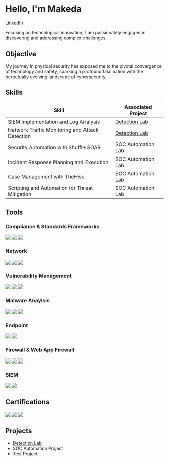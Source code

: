 # Hello, I'm Makeda
<a href="https://www.linkedin.com/in/makedapeterson">LinkedIn</a>

Focusing on technological innovation, I am passionately engaged in discovering and addressing complex challenges.

## Objective

My journey in physical security has exposed me to the pivotal convergence of technology and safety, sparking a profound fascination with the perpetually evolving landscape of cybersecurity.


## Skills

| Skill                                         | Associated Project         |
|-----------------------------------------------|----------------------------|
| SIEM Implementation and Log Analysis          | <a href="https://github.com/MakedaP/Detection-Lab/tree/main">Detection Lab</a>|
| Network Traffic Monitoring and Attack Detection | <a href="https://google.com">Detection Lab</a>|
| Security Automation with Shuffle SOAR         | SOC Automation Lab|
| Incident Response Planning and Execution      | SOC Automation Lab|
| Case Management with TheHive                  | SOC Automation Lab|
| Scripting and Automation for Threat Mitigation | SOC Automation Lab|

## Tools
### Compliance & Standards Frameworks
<div>
  <img src="https://img.shields.io/badge/-NIST%20SP%20800--53-5B2C6F?&style=for-the-badge&logo=NIST&logoColor=white" />
  <img src="https://img.shields.io/badge/-PCI%20DSS-005BAB?&style=for-the-badge&logo=PCI-DSS&logoColor=white" />
  <img src="https://img.shields.io/badge/-ISO%2027001-0073A0?&style=for-the-badge&logo=ISO&logoColor=white" />
</div>

### Network
<div>
    <img src="https://img.shields.io/badge/-Wireshark-1679A7?&style=for-the-badge&logo=Wireshark&logoColor=white" />
    <img src="https://img.shields.io/badge/-Zeek-777BB4?&style=for-the-badge&logo=Zeek&logoColor=white" />
     <img src="https://img.shields.io/badge/-Maltego-007ACC?&style=for-the-badge&logo=Maltego&logoColor=white" />
</div>

### Vulnerability Management
<div>
    <img src="https://img.shields.io/badge/-Qualys-0078D4?&style=for-the-badge&logo=Qualys&logoColor=white" />
    <img src="https://img.shields.io/badge/-Nmap-3776AB?&style=for-the-badge&logo=Nmap&logoColor=white" />
    <img src="https://img.shields.io/badge/-Nessus-4A4A4A?&style=for-the-badge&logo=Nessus&logoColor=white" />
</div>

### Malware Anaylsis
<div> 
   <img src="https://img.shields.io/badge/-VirusTotal-4CBB17?&style=for-the-badge&logo=VirusTotal&logoColor=white" />
  <img src="https://img.shields.io/badge/-Proofpoint-F1603A?&style=for-the-badge&logo=Proofpoint&logoColor=white" />
  <img src="https://img.shields.io/badge/-Maltego-007ACC?&style=for-the-badge&logo=Maltego&logoColor=white" />
</div>

### Endpoint
<div>
    <img src="https://img.shields.io/badge/-CrowdStrike%20Falcon-6D3EAD?&style=for-the-badge&logo=CrowdStrike&logoColor=white" />
    <img src="https://img.shields.io/badge/-Microsoft_Defender_for_Endpoint-00A4EF?&style=for-the-badge&logo=Microsoft&logoColor=white" />
</div>

### Firewall & Web App Firewall
<div>  
  <img src="https://img.shields.io/badge/-Palo%20Alto%20Networks-4D4D4D?&style=for-the-badge&logo=Palo-Alto-Networks&logoColor=white" />
  <img src="https://img.shields.io/badge/-Sophos-3B7A57?&style=for-the-badge&logo=Sophos&logoColor=white" />
  <img src="https://img.shields.io/badge/-Cloudflare-F38020?&style=for-the-badge&logo=Cloudflare&logoColor=white" />
</div>

### SIEM
<div>
    <img src="https://img.shields.io/badge/-Splunk-000000?&style=for-the-badge&logo=Splunk&logoColor=white" />
    <img src="https://img.shields.io/badge/-QRadar-007DAB?&style=for-the-badge&logo=QRadar&logoColor=white" />
</div>

## Certifications
<div>
<img src="https://img.shields.io/badge/-Security%2B-FF0000?&style=for-the-badge&logo=CompTIA&logoColor=white" />
  <img src="https://img.shields.io/badge/-CySA%2B-007ACC?&style=for-the-badge&logo=CompTIA&logoColor=white" />
  <img src="https://img.shields.io/badge/-CSAM-4B8BBE?&style=for-the-badge&logo=CompTIA&logoColor=white" />
</div>

## Projects
- <a href="https://github.com/MakedaP/Detection-Lab/tree/main">Detection Lab</a>
- SOC Automation Project
- Test Project
